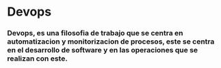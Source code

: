 # Devops
### Devops, es una filosofia de trabajo que se centra en automatizacion y monitorizacion de procesos, este se centra en el desarrollo de software y en las operaciones que se realizan con este.
